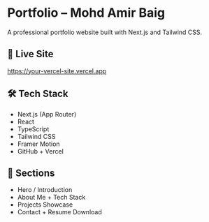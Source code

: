 # Portfolio – Mohd Amir Baig

A professional portfolio website built with Next.js and Tailwind CSS.

## 🔗 Live Site
https://your-vercel-site.vercel.app

## 🛠 Tech Stack
- Next.js (App Router)
- React
- TypeScript
- Tailwind CSS
- Framer Motion
- GitHub + Vercel

## 📁 Sections
- Hero / Introduction
- About Me + Tech Stack
- Projects Showcase
- Contact + Resume Download

